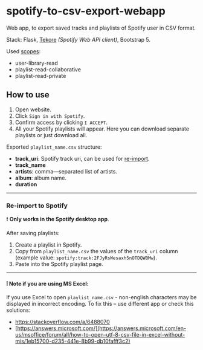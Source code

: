 # spotify-to-csv-export-webapp
Web app, to export saved tracks and playlists of Spotify user in CSV format.

Stack: Flask, [Tekore](https://github.com/felix-hilden/tekore) _(Spotify Web API client)_, Bootstrap 5.

Used [scopes](https://developer.spotify.com/documentation/general/guides/authorization/scopes/):
- user-library-read 
- playlist-read-collaborative 
- playlist-read-private

## How to use
1. Open website.
2. Click `Sign in with Spotify`.
3. Confirm access by clicking `I ACCEPT`.
4. All your Spotify playlists will appear. Here you can download separate playlists or just download all.

Exported `playlist_name.csv` structure:
- **track_uri**: Spotify track uri, can be used for [re-import](#re-import-to-spotify).
- **track_name**
- **artists**: comma—separated list of artists.
- **album**: album name.
- **duration**

____
### Re-import to Spotify
:exclamation: **Only works in the Spotify desktop app**.

After saving playlists:
1. Create a playlist in Spotify.
2. Copy from `playlist_name.csv` the values of the `track_uri` column
(example value: `spotify:track:2FJyRsWesaxh5nOTDQWBMw`).
3. Paste into the Spotify playlist page.

____
#### :grey_exclamation: Note if you are using MS Excel:
If you use Excel to open `playlist_name.csv` - non-english characters may be displayed in incorrect encoding.
To fix this – use different app or check this solutions:
- https://stackoverflow.com/a/6488070
- [https://answers.microsoft.com/](https://answers.microsoft.com/en-us/msoffice/forum/all/how-to-open-utf-8-csv-file-in-excel-without-mis/1eb15700-d235-441e-8b99-db10fafff3c2)